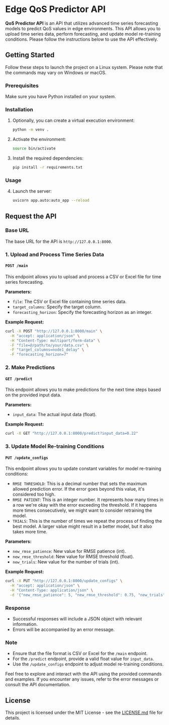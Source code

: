 # Edge QoS Predictor API

<strong>QoS Predictor API</strong> is an API that utilizes advanced time series forecasting models to predict QoS values in edge environments. This API allows you to upload time series data, perform forecasting, and update model re-training conditions. Please follow the instructions below to use the API effectively.


## Getting Started

Follow these steps to launch the project on a Linux system. Please note that the commands may vary on Windows or macOS.

### Prerequisites

Make sure you have Python installed on your system.

### Installation

1. Optionally, you can create a virtual execution environment:

    ```bash
    python -m venv .
    ```

2. Activate the environment:

    ```bash
    source bin/activate
    ```

3. Install the required dependencies:

    ```bash
    pip install -r requirements.txt
    ```

### Usage

4. Launch the server:

    ```bash
    uvicorn app.auto:auto_app --reload
    ```
## Request the API
### Base URL

The base URL for the API is `http://127.0.0.1:8000`.

### 1. Upload and Process Time Series Data

#### `POST /main`

This endpoint allows you to upload and process a CSV or Excel file for time series forecasting.

**Parameters:**
- `file`: The CSV or Excel file containing time series data.
- `target_columns`: Specify the target column.
- `forecasting_horizon`: Specify the forecasting horizon as an integer.

**Example Request:**
```bash
curl -X POST "http://127.0.0.1:8000/main" \
  -H "accept: application/json" \
  -H "Content-Type: multipart/form-data" \
  -F "file=@/path/to/your/data.csv" \
  -F "target_columns=node1_delay" \
  -F "forecasting_horizon=7"
```

### 2. Make Predictions

#### `GET /predict`

This endpoint allows you to make predictions for the next time steps based on the provided input data.

**Parameters:**
- `input_data`: The actual input data (float).

**Example Request:**
```bash
curl -X GET "http://127.0.0.1:8000/predict?input_data=0.22"
```

### 3. Update Model Re-training Conditions

#### `PUT /update_configs`

This endpoint allows you to update constant variables for model re-training conditions:

- `RMSE THRESHOLD`: This is a decimal number that sets the maximum allowed prediction error. If the error goes beyond this value, it's considered too high.
- `RMSE PATIENT`: This is an integer number. It represents how many times in a row we're okay with the error exceeding the threshold. If it happens more times consecutively, we might want to consider retraining the model.
- `TRIALS`: This is the number of times we repeat the process of finding the best model. A larger value might result in a better model, but it also takes more time.

**Parameters:**
- `new_rmse_patience`: New value for RMSE patience (int).
- `new_rmse_threshold`: New value for RMSE threshold (float).
- `new_trials`: New value for the number of trials (int).

**Example Request:**
```bash
curl -X PUT "http://127.0.0.1:8000/update_configs" \
  -H "accept: application/json" \
  -H "Content-Type: application/json" \
  -d '{"new_rmse_patience": 5, "new_rmse_threshold": 0.75, "new_trials": 5}'
```

### Response

- Successful responses will include a JSON object with relevant information.
- Errors will be accompanied by an error message.

### Note

- Ensure that the file format is CSV or Excel for the `/main` endpoint.
- For the `/predict` endpoint, provide a valid float value for `input_data`.
- Use the `/update_configs` endpoint to adjust model re-training conditions.

Feel free to explore and interact with the API using the provided commands and examples. If you encounter any issues, refer to the error messages or consult the API documentation.


## License

This project is licensed under the MIT License - see the [LICENSE.md](LICENSE.md) file for details.

